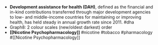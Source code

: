- **Development assistance for health (DAH)**, defined as the financial and in-kind contributions transferred through major development agencies to low- and middle-income countries for maintaining or improving health, has held steady in annual growth rate since 2011. #dha
- Graph8: 2 colour scales (new/oldest darkest) order
- **[[Nicotine Psychopharmacology]]**  #nicotine #tobacco #pharmacology #[[Nicotine Psychopharmacology]]